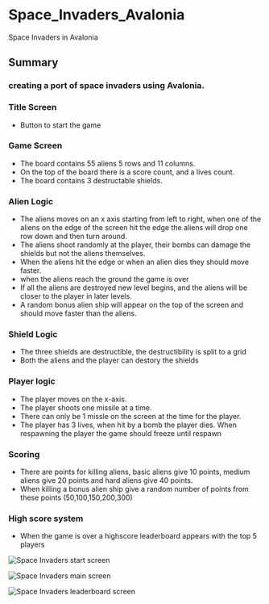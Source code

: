 # Space_Invaders_Avalonia
Space Invaders in Avalonia


## Summary

###  creating a port of space invaders using Avalonia.

  ### Title Screen
  - Button to start the game 
  ### Game Screen
  - The board contains 55 aliens 5 rows and 11 columns.
  - On the top of the board there is a score count, and a lives count.
  - The board  contains 3 destructable shields.
  ### Alien Logic
  - The aliens moves on an x axis starting from left to right, when one of the aliens on the edge of the screen hit the edge the aliens will drop one row down and then turn around.
  - The aliens shoot randomly at the player, their bombs can damage the shields but not the aliens themselves.
  - When the aliens hit the edge or when an alien dies they should move faster.
  - when the aliens reach the ground the game is over
  - If all the aliens are destroyed new level begins, and the aliens will be closer to the player in later levels.
  - A random bonus alien ship will appear on the top of the screen and should move faster than the aliens.
  ### Shield Logic
  - The three shields are destructible, the destructibility is split to a grid
  - Both the aliens and the player can destory the shields
  ### Player logic
  - The player moves on the x-axis.
  - The player shoots one missile at a time.
  - There can only be 1 missle on the screen at the time for the player.
  - The player has 3 lives, when hit by a bomb the player dies. When respawning the player the game should freeze until respawn
  ### Scoring 
  - There are points for killing aliens, basic aliens give 10 points, medium aliens give 20 points and hard aliens give 40 points.
  - When killing a bonus alien ship give a random number of points from these points (50,100,150,200,300)
  ### High score system 
  - When the game is over a highscore leaderboard appears with the top 5 players






![Space Invaders start screen](https://github.com/user-attachments/assets/e160fec7-2907-4a15-bce5-f46c3f66d7bd)






![Space Invaders main screen](https://github.com/user-attachments/assets/d440af2a-9ef8-4d53-ba50-bfee12507e70)





![Space Invaders leaderboard screen](https://github.com/user-attachments/assets/b52d2a93-3293-4d19-a5e0-4a46b252f449)






